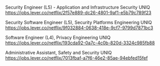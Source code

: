 Security Engineer (L5) - Application and Infrastructure Security UNIQ https://jobs.lever.co/netflix/2f57e889-dc26-4801-9af1-e5b79c789f23

Security Software Engineer (L5), Security Platforms Engineering UNIQ https://jobs.lever.co/netflix/9f032884-0638-418e-9cf7-9799d7871bc3

Software Engineer (L4), Privacy Engineering UNIQ https://jobs.lever.co/netflix/193cda92-0a7c-4c0b-820d-3324c985fb88

Administrative Assistant, Safety and Security UNIQ https://jobs.lever.co/netflix/7013fbaf-a7f6-46e2-85ae-94ebfed15fef

